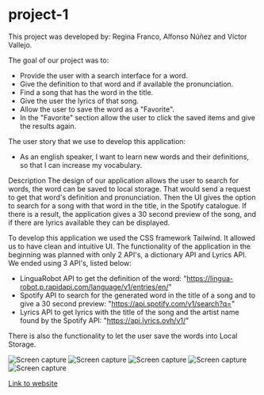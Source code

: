 # project-1

This project was developed by:
Regina Franco, Alfonso Núñez and Víctor Vallejo.

The goal of our project was to: 
* Provide the user with a search interface for a word.
* Give the definition to that word and if available the pronunciation.
* Find a song that has the word in the title.
* Give the user the lyrics of that song.
* Allow the user to save the word as a "Favorite".
* In the "Favorite" section allow the user to click the saved items and give the results again.

The user story that we use to develop this application:
* As an english speaker, I want to learn new words and their definitions, so that I can increase my vocabulary.

Description
The design of our application allows the user to search for words, the word can be saved to local storage. That would send a request to get that word's definition and pronunciation. Then the UI gives the option to search for a song with that word in the title, in the Spotify catalogue. If there is a result, the application gives a 30 second preview of the song, and if there are lyrics available they can be displayed.

To develop this application we used the CSS framework Tailwind. It allowed us to have clean and intuitive UI.
The functionality of the application in the beginning was planned with only 2 API's, a dictionary API and Lyrics API. We ended using 3 API's, listed below:

* LinguaRobot API to get the definition of the word: "https://lingua-robot.p.rapidapi.com/language/v1/entries/en/"
* Spotify API to search for the generated word in the title of a song and to give a 30 second preview: "https://api.spotify.com/v1/search?q="
* Lyrics API to get lyrics with the title of the song and the artist name found by the Spotify API: "https://api.lyrics.ovh/v1/"

There is also the functionality to let the user save the words into Local Storage.

![Screen capture](./Images/ScreenShot-Index.png)
![Screen capture](./Images/Result-Index.png)
![Screen capture](./Images/Result-Song.png)
![Screen capture](./Images/Result-Lyrics.png)
![Screen capture](./Images/Favorites.png)

[Link to website](https://reginaafc.github.io/project-1/)